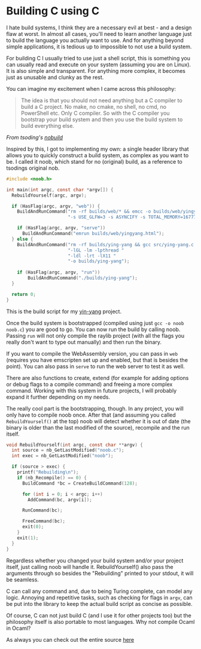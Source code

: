 # Building C using C

I hate build systems, I think they are a necessary evil at best - and a design flaw at worst. In almost all cases, you'll need to learn another language just to build the language you actually want to use. And for anything beyond simple applications, it is tedious up to impossible to not use a build system. 

For building C I usually tried to use just a shell script, this is something you can usually read and execute on your system (assuming you are on Linux). It is also simple and transparent. For anything more complex, it becomes just as unusable and clunky as the rest.

You can imagine my excitement when I came across this philosophy:

> The idea is that you should not need anything but a C compiler to build a C project. No make, no cmake, no shell, no cmd, no PowerShell etc. Only C compiler. So with the C compiler you bootstrap your build system and then you use the build system to build everything else.

*From tsoding's [nobuild](https://github.com/tsoding/nobuild)*

Inspired by this, I got to implementing my own: a single header library that allows you to quickly construct a build system, as complex as you want to be. 
I called it noob, which stand for no (original) build, as a reference to tsodings original nob.

```C
#include <noob.h>

int main(int argc, const char *argv[]) {
  RebuildYourself(argc, argv);

  if (HasFlag(argc, argv, "web")) {
    BuildAndRunCommand("rm -rf builds/web/* && emcc -o builds/web/yingyang.html src/ying-yang.c -Iraylib/src -Lraylib/src -lraylib "
                       "-s USE_GLFW=3 -s ASYNCIFY -s TOTAL_MEMORY=16777216 -DPLATFORM_WEB -DSUPPORT_TRACELOG=0 --shell-file src/shell.html");

    if (HasFlag(argc, argv, "serve"))
      BuildAndRunCommand("emrun builds/web/yingyang.html");
  } else {
    BuildAndRunCommand("rm -rf builds/ying-yang && gcc src/ying-yang.c -Iinclude -lraylib "
                       "-lGL -lm -lpthread "
                       "-ldl -lrt -lX11 "
                       "-o builds/ying-yang");
    
    if (HasFlag(argc, argv, "run"))
	    BuildAndRunCommand("./builds/ying-yang");
  }

  return 0;
}
```

This is the build script for my [yin-yang](https://blog.julianlimburg.zip/Raylib,%20C,%20Physics%20and%20WebAssembly.html) project.

Once the build system is bootstrapped (compiled using just `gcc -o noob noob.c`) you are good to go. You can now run the build by calling noob. Passing `run` will not only compile the raylib project (with all the flags you really don't want to type out manually) and then run the binary.

If you want to compile the WebAssembly version, you can pass in `web` (requires you have emscripten set up and enabled, but that is besides the point). You can also pass in `serve` to run the web server to test it as well.

There are also functions to create, extend (for example for adding options or debug flags to a compile command) and freeing a more complex command.
Working with this system in future projects, I will probably expand it further depending on my needs. 

The really cool part is the bootstrapping, though. In any project, you will only have to compile noob once. After that (and assuming you called `RebuildYourself()` at the top) noob will detect whether it is out of date (the binary is older than the last modified of the source), recompile and the run itself.

```C
void RebuildYourself(int argc, const char **argv) {
  int source = nb_GetLastModified("noob.c");
  int exec = nb_GetLastModified("noob");

  if (source > exec) {
    printf("Rebuilding\n");
    if (nb_Recompile() == 0) {
      BuildCommand *bc = CreateBuildCommand(128);

      for (int i = 0; i < argc; i++)
        AddCommand(bc, argv[i]);

      RunCommand(bc);

      FreeCommand(bc);
      exit(0);
    }
    exit(1);
  }
}
```

Regardless whether you changed your build system and/or your project itself, just calling noob will handle it. RebuildYourself() also pass the arguments through so besides the "Rebuilding" printed to your stdout, it will be seamless.

C can call any command and, due to being Turing complete, can model any logic. Annoying and repetitive tasks, such as checking for flags in `argv`, can be put into the library to keep the actual build script as concise as possible. 

Of course, C can not just build C (and I use it for other projects too) but the philosophy itself is also portable to most languages. Why not compile Ocaml in Ocaml?

As always you can check out the entire source [here](https://github.com/nailuj05/noob)
